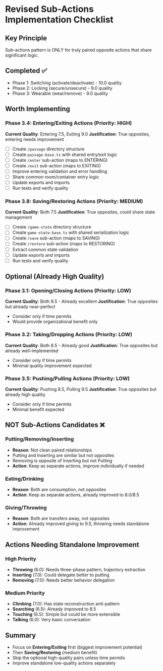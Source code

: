 # Revised Sub-Actions Implementation Checklist

## Key Principle
Sub-actions pattern is ONLY for truly paired opposite actions that share significant logic.

## Completed ✅
- Phase 1: Switching (activate/deactivate) - 10.0 quality
- Phase 2: Locking (secure/unsecure) - 9.0 quality  
- Phase 3: Wearable (wear/remove) - 9.0 quality

## Worth Implementing

### Phase 3.4: Entering/Exiting Actions (Priority: HIGH)
**Current Quality**: Entering 7.5, Exiting 9.0
**Justification**: True opposites, entering needs improvement
- [ ] Create `/passage` directory structure
- [ ] Create `passage-base.ts` with shared entry/exit logic
- [ ] Create `/enter` sub-action (maps to ENTERING)
- [ ] Create `/exit` sub-action (maps to EXITING)
- [ ] Improve entering validation and error handling
- [ ] Share common room/container entry logic
- [ ] Update exports and imports
- [ ] Run tests and verify quality

### Phase 3.8: Saving/Restoring Actions (Priority: MEDIUM)
**Current Quality**: Both 7.5
**Justification**: True opposites, could share state management
- [ ] Create `/game-state` directory structure
- [ ] Create `game-state-base.ts` with shared serialization logic
- [ ] Create `/save` sub-action (maps to SAVING)
- [ ] Create `/restore` sub-action (maps to RESTORING)
- [ ] Extract common state validation
- [ ] Update exports and imports
- [ ] Run tests and verify quality

## Optional (Already High Quality)

### Phase 3.1: Opening/Closing Actions (Priority: LOW)
**Current Quality**: Both 9.5 - Already excellent
**Justification**: True opposites but already near-perfect
- Consider only if time permits
- Would provide organizational benefit only

### Phase 3.2: Taking/Dropping Actions (Priority: LOW)
**Current Quality**: Both 8.5 - Already good
**Justification**: True opposites but already well-implemented
- Consider only if time permits
- Minimal quality improvement expected

### Phase 3.5: Pushing/Pulling Actions (Priority: LOW)
**Current Quality**: Pushing 8.5, Pulling 9.5
**Justification**: True opposites but already high quality
- Consider only if time permits
- Minimal benefit expected

## NOT Sub-Actions Candidates ❌

### Putting/Removing/Inserting
- **Reason**: Not clean paired relationships
- Putting and Inserting are similar but not opposites
- Removing is opposite of Inserting but not Putting
- **Action**: Keep as separate actions, improve individually if needed

### Eating/Drinking  
- **Reason**: Both are consumption, not opposites
- **Action**: Keep as separate actions, already improved to 8.0/8.5

### Giving/Throwing
- **Reason**: Both are transfers away, not opposites
- **Action**: Already improved giving to 9.5, throwing needs standalone improvement

## Actions Needing Standalone Improvement

### High Priority
- **Throwing** (6.0): Needs three-phase pattern, trajectory extraction
- **Inserting** (7.0): Could delegate better to putting
- **Removing** (7.0): Needs better behavior delegation

### Medium Priority  
- **Climbing** (7.0): Has state reconstruction anti-pattern
- **Searching** (6.5): Already improved to 8.5
- **Touching** (6.5): Simple but could be more extensible
- **Talking** (6.0): Very basic conversation

## Summary
- Focus on **Entering/Exiting** first (biggest improvement potential)
- Then **Saving/Restoring** (medium benefit)
- Skip the optional high-quality pairs unless time permits
- Improve standalone low-quality actions separately